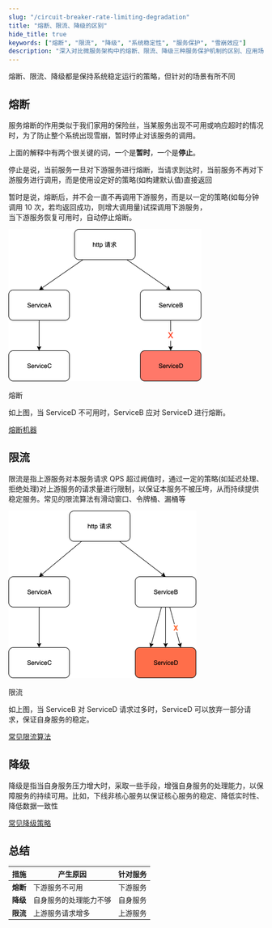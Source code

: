 ```yaml
---
slug: "/circuit-breaker-rate-limiting-degradation"
title: "熔断、限流、降级的区别"
hide_title: true
keywords: ["熔断", "限流", "降级", "系统稳定性", "服务保护", "雪崩效应"]
description: "深入对比微服务架构中的熔断、限流、降级三种服务保护机制的区别、应用场景和实现原理"
---
```


熔断、限流、降级都是保持系统稳定运行的策略，但针对的场景有所不同

## 熔断

服务熔断的作用类似于我们家用的保险丝，当某服务出现不可用或响应超时的情况时，为了防止整个系统出现雪崩，暂时停止对该服务的调用。

上面的解释中有两个很关键的词，一个是**暂时**，一个是**停止**。

停止是说，当前服务一旦对下游服务进行熔断，当请求到达时，当前服务不再对下游服务进行调用，而是使用设定好的策略(如构建默认值)直接返回

暂时是说，熔断后，并不会一直不再调用下游服务，而是以一定的策略(如每分钟调用 10 次，若均返回成功，则增大调用量)试探调用下游服务，  
当下游服务恢复可用时，自动停止熔断。

![](/attachments/1400924-20210310080341672-1144488935.png)

熔断

如上图，当 ServiceD 不可用时，ServiceB 应对 ServiceD 进行熔断。

[熔断机器](https://www.cnblogs.com/yawen/p/6655352.html)

## 限流

限流是指上游服务对本服务请求 QPS 超过阙值时，通过一定的策略(如延迟处理、拒绝处理)对上游服务的请求量进行限制，以保证本服务不被压垮，从而持续提供稳定服务。常见的限流算法有滑动窗口、令牌桶、漏桶等

  

![](/attachments/1400924-20210310080342197-1308752684.png)

限流

如上图，当 ServiceB 对 ServiceD 请求过多时，ServiceD 可以放弃一部分请求，保证自身服务的稳定。

[常见限流算法](https://www.cnblogs.com/taromilk/p/11751211.html)

## 降级

降级是指当自身服务压力增大时，采取一些手段，增强自身服务的处理能力，以保障服务的持续可用。比如，下线非核心服务以保证核心服务的稳定、降低实时性、降低数据一致性

[常见降级策略](https://www.jianshu.com/p/84ded750cdee)

## 总结

| 措施  | 产生原因 | 针对服务 |
| --- | --- | --- |
| **熔断** | 下游服务不可用 | 下游服务 |
| **降级** | 自身服务的处理能力不够 | 自身服务 |
| **限流** | 上游服务请求增多 | 上游服务 |

  

  

